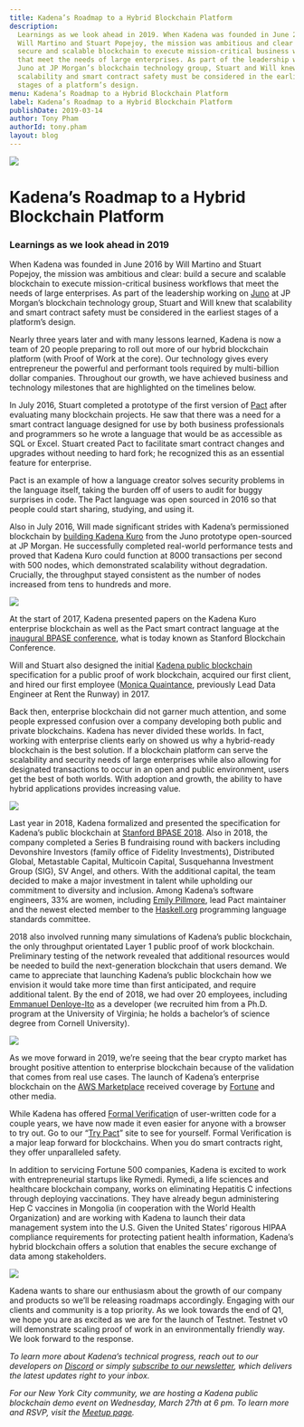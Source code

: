 ```yaml
---
title: Kadena’s Roadmap to a Hybrid Blockchain Platform
description:
  Learnings as we look ahead in 2019. When Kadena was founded in June 2016 by
  Will Martino and Stuart Popejoy, the mission was ambitious and clear build a
  secure and scalable blockchain to execute mission-critical business workflows
  that meet the needs of large enterprises. As part of the leadership working on
  Juno at JP Morgan’s blockchain technology group, Stuart and Will knew that
  scalability and smart contract safety must be considered in the earliest
  stages of a platform’s design.
menu: Kadena’s Roadmap to a Hybrid Blockchain Platform
label: Kadena’s Roadmap to a Hybrid Blockchain Platform
publishDate: 2019-03-14
author: Tony Pham
authorId: tony.pham
layout: blog
---
```


![](/assets/blog/1_Z8h2VlFBFLCxN62TkY6wrQ.webp)

# Kadena’s Roadmap to a Hybrid Blockchain Platform

### Learnings as we look ahead in 2019

When Kadena was founded in June 2016 by Will Martino and Stuart Popejoy, the
mission was ambitious and clear: build a secure and scalable blockchain to
execute mission-critical business workflows that meet the needs of large
enterprises. As part of the leadership working on
[Juno](https://www.coindesk.com/jpmorgan-juno-hyperledger-blockchain) at JP
Morgan’s blockchain technology group, Stuart and Will knew that scalability and
smart contract safety must be considered in the earliest stages of a platform’s
design.

Nearly three years later and with many lessons learned, Kadena is now a team of
20 people preparing to roll out more of our hybrid blockchain platform (with
Proof of Work at the core). Our technology gives every entrepreneur the powerful
and performant tools required by multi-billion dollar companies. Throughout our
growth, we have achieved business and technology milestones that are highlighted
on the timelines below.

In July 2016, Stuart completed a prototype of the first version of
[Pact](./safer-smarter-contracts-with-pact-2019-02-20) after evaluating many
blockchain projects. He saw that there was a need for a smart contract language
designed for use by both business professionals and programmers so he wrote a
language that would be as accessible as SQL or Excel. Stuart created Pact to
facilitate smart contract changes and upgrades without needing to hard fork; he
recognized this as an essential feature for enterprise.

Pact is an example of how a language creator solves security problems in the
language itself, taking the burden off of users to audit for buggy surprises in
code. The Pact language was open sourced in 2016 so that people could start
sharing, studying, and using it.

Also in July 2016, Will made significant strides with Kadena’s permissioned
blockchain by
[building Kadena Kuro](./scalablebft-kadenas-private-blockchain-101-2019-03-09)
from the Juno prototype open-sourced at JP Morgan. He successfully completed
real-world performance tests and proved that Kadena Kuro could function at 8000
transactions per second with 500 nodes, which demonstrated scalability without
degradation. Crucially, the throughput stayed consistent as the number of nodes
increased from tens to hundreds and more.

![](/assets/blog/1_qKLvjjC2cFlP7aPHw0tfmA.webp)

At the start of 2017, Kadena presented papers on the Kadena Kuro enterprise
blockchain as well as the Pact smart contract language at the
[inaugural BPASE conference](https://cyber.stanford.edu/blockchainconf), what is
today known as Stanford Blockchain Conference.

Will and Stuart also designed the initial
[Kadena public blockchain](./all-about-chainweb-101-and-faqs-2019-02-01)
specification for a public proof of work blockchain, acquired our first client,
and hired our first employee
([Monica Quaintance](https://www.linkedin.com/in/monica-quaintance), previously
Lead Data Engineer at Rent the Runway) in 2017.

Back then, enterprise blockchain did not garner much attention, and some people
expressed confusion over a company developing both public and private
blockchains. Kadena has never divided these worlds. In fact, working with
enterprise clients early on showed us why a hybrid-ready blockchain is the best
solution. If a blockchain platform can serve the scalability and security needs
of large enterprises while also allowing for designated transactions to occur in
an open and public environment, users get the best of both worlds. With adoption
and growth, the ability to have hybrid applications provides increasing value.

![](/assets/blog/0_qSQFV1H51--Ew4Vv.png)

Last year in 2018, Kadena formalized and presented the specification for
Kadena’s public blockchain at
[Stanford BPASE 2018](https://cyber.stanford.edu/bpase18). Also in 2018, the
company completed a Series B fundraising round with backers including Devonshire
Investors (family office of Fidelity Investments), Distributed Global,
Metastable Capital, Multicoin Capital, Susquehanna Investment Group (SIG), SV
Angel, and others. With the additional capital, the team decided to make a major
investment in talent while upholding our commitment to diversity and inclusion.
Among Kadena’s software engineers, 33% are women, including
[Emily Pillmore](https://www.linkedin.com/in/emily-pillmore-453630ab), lead Pact
maintainer and the newest elected member to the
[Haskell.org](https://www.haskell.org) programming language standards committee.

2018 also involved running many simulations of Kadena’s public blockchain, the
only throughput orientated Layer 1 public proof of work blockchain. Preliminary
testing of the network revealed that additional resources would be needed to
build the next-generation blockchain that users demand. We came to appreciate
that launching Kadena’s public blockchain how we envision it would take more
time than first anticipated, and require additional talent. By the end of 2018,
we had over 20 employees, including
[Emmanuel Denloye-Ito](https://www.linkedin.com/in/emmanueldenloye) as a
developer (we recruited him from a Ph.D. program at the University of Virginia;
he holds a bachelor’s of science degree from Cornell University).

![](/assets/blog/0_vEoHNyLBqo6ewSGU.png)

As we move forward in 2019, we’re seeing that the bear crypto market has brought
positive attention to enterprise blockchain because of the validation that comes
from real use cases. The launch of Kadena’s enterprise blockchain on the
[AWS Marketplace](https://aws.amazon.com/marketplace/pp/B07MKMKP4F?qid=1547578126310/awssr=0-1/awsref_=srh_res_product_title)
received coverage by
[Fortune](http://fortune.com/2019/01/23/blockchain-aws-kadena) and other media.

While Kadena has offered
[Formal Verificatio](../2018/pact-formal-verification-for-blockchain-smart-contracts-done-right-2018-05-11)n
of user-written code for a couple years, we have now made it even easier for
anyone with a browser to try out. Go to our
“[Try Pact](https://pact.kadena.io/example/Verification)” site to see for
yourself. Formal Verification is a major leap forward for blockchains. When you
do smart contracts right, they offer unparalleled safety.

In addition to servicing Fortune 500 companies, Kadena is excited to work with
entrepreneurial startups like Rymedi. Rymedi, a life sciences and healthcare
blockchain company, works on eliminating Hepatitis C infections through
deploying vaccinations. They have already begun administering Hep C vaccines in
Mongolia (in cooperation with the World Health Organization) and are working
with Kadena to launch their data management system into the U.S. Given the
United States’ rigorous HIPAA compliance requirements for protecting patient
health information, Kadena’s hybrid blockchain offers a solution that enables
the secure exchange of data among stakeholders.

![](/assets/blog/1_AmuY2Msdda4xcZs5di35Qg/webp)

Kadena wants to share our enthusiasm about the growth of our company and
products so we’ll be releasing roadmaps accordingly. Engaging with our clients
and community is a top priority. As we look towards the end of Q1, we hope you
are as excited as we are for the launch of Testnet. Testnet v0 will demonstrate
scaling proof of work in an environmentally friendly way. We look forward to the
response.

_To learn more about Kadena’s technical progress, reach out to our developers on
[Discord](https://discordapp.com/invite/bsUcWmX) or simply
[subscribe to our newsletter](http://eepurl.com/dk-Sbz), which delivers the
latest updates right to your inbox._

_For our New York City community, we are hosting a Kadena public blockchain demo
event on Wednesday, March 27th at 6 pm. To learn more and RSVP, visit the
[Meetup page](https://www.meetup.com/kadena/events/259509800)._
